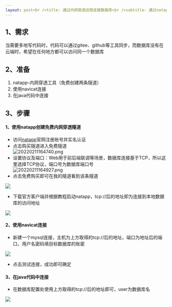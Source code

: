 ```yaml
---
layout: post<br />title: 通过内网穿透远程连接数据库<br />subtitle: 通过natapp内网穿透远程连接mysql数据库<br />date: 2022-02-12<br />author: 刘涵<br />header-img:<br />catalog: true<br />tags:<br />- Mysql<br />- 内网穿透
---
```


## 1、需求
当需要多地写代码时，代码可以通过gitee、github等工具同步，而数据库没有在云端时，希望在任何地方都可以访问同一个数据库
## 2、准备

1. natapp-内网穿透工具（免费创建两条隧道）
1. 使用navicat连接
1. 在java代码中连接
## 3、步骤
#### 1、使用natapp创建免费内网穿透隧道

-  访问[natapp](https://natapp.cn)官网注册账号并实名认证 
-  点击购买隧道进入免费隧道<br />![20220211164740.png](https://cdn.nlark.com/yuque/0/2022/png/2551739/1659156917525-e6d43a60-9ddf-44c5-b8c7-021ac1d47e4a.png#clientId=uaae5f454-ae60-4&crop=0&crop=0&crop=1&crop=1&from=paste&height=146&id=u6d3d87c3&name=20220211164740.png&originHeight=292&originWidth=662&originalType=binary&ratio=1&rotation=0&showTitle=false&size=125032&status=done&style=none&taskId=u788ebe0b-188d-460a-9e19-6bdf5dfb2f9&title=&width=331) 
-  设置协议及端口：Web用于前后端联调等场景，数据库连接基于TCP，所以这里选择TCP协议，端口号为数据库端口号<br />![20220211164927.png](https://cdn.nlark.com/yuque/0/2022/png/2551739/1659156957375-7cc838a9-0476-47a6-b48a-aec311367601.png#clientId=uaae5f454-ae60-4&crop=0&crop=0&crop=1&crop=1&from=paste&height=292&id=u764113ae&name=20220211164927.png&originHeight=583&originWidth=1307&originalType=binary&ratio=1&rotation=0&showTitle=false&size=60866&status=done&style=none&taskId=u2f3de05e-573c-40d6-9ebd-87fae1d258c&title=&width=653.5)
-  点击免费购买即可在我的隧道看到该条隧道 

![](https://gitee.com/peonytao/typora/raw/master/img/20220211165334.png#crop=0&crop=0&crop=1&crop=1&id=bJGTt&originHeight=81&originWidth=1508&originalType=binary&ratio=1&rotation=0&showTitle=false&status=done&style=none&title=)

- 下载官方客户端并根据教程启动natapp，tcp://后的地址即为连接到本地数据库的访问地址

![](https://gitee.com/peonytao/typora/raw/master/img/20220211165637.png#crop=0&crop=0&crop=1&crop=1&id=X0kld&originHeight=480&originWidth=960&originalType=binary&ratio=1&rotation=0&showTitle=false&status=done&style=none&title=)
#### 2、使用navicat连接

- 新建一个mysql连接，主机为上方取得的tcp://后的地址，端口为地址后的端口，用户名密码填目标数据库的账密

![](https://gitee.com/peonytao/typora/raw/master/img/20220211170109.png#crop=0&crop=0&crop=1&crop=1&id=jZmiZ&originHeight=667&originWidth=562&originalType=binary&ratio=1&rotation=0&showTitle=false&status=done&style=none&title=)

- 点击测试连接，成功即可确定
#### 3、在java代码中连接

- 在数据库配置处使用上方取得的tcp://后的地址即可，user为数据库名

![](https://gitee.com/peonytao/typora/raw/master/img/20220211170604.png#crop=0&crop=0&crop=1&crop=1&id=Y2mOB&originHeight=101&originWidth=834&originalType=binary&ratio=1&rotation=0&showTitle=false&status=done&style=none&title=)
